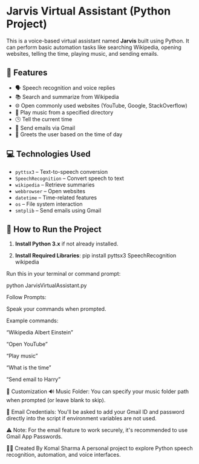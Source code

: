 # Jarvis Virtual Assistant (Python Project)

This is a voice-based virtual assistant named **Jarvis** built using Python. It can perform basic automation tasks like searching Wikipedia, opening websites, telling the time, playing music, and sending emails.

## 🎯 Features

- 🗣️ Speech recognition and voice replies
- 📚 Search and summarize from Wikipedia
- 🌐 Open commonly used websites (YouTube, Google, StackOverflow)
- 🎵 Play music from a specified directory
- 🕒 Tell the current time
- 📧 Send emails via Gmail
- 🧠 Greets the user based on the time of day

## 💻 Technologies Used

- `pyttsx3` – Text-to-speech conversion
- `SpeechRecognition` – Convert speech to text
- `wikipedia` – Retrieve summaries
- `webbrowser` – Open websites
- `datetime` – Time-related features
- `os` – File system interaction
- `smtplib` – Send emails using Gmail

## 🚀 How to Run the Project

1. **Install Python 3.x** if not already installed.

2. **Install Required Libraries**:
   pip install pyttsx3 SpeechRecognition wikipedia

 
Run this in your terminal or command prompt:

python JarvisVirtualAssistant.py


Follow Prompts:

Speak your commands when prompted.

Example commands:

“Wikipedia Albert Einstein”

“Open YouTube”

“Play music”

“What is the time”

“Send email to Harry”

📂 Customization
🔊 Music Folder: You can specify your music folder path when prompted (or leave blank to skip).

📨 Email Credentials: You'll be asked to add your Gmail ID and password directly into the script if environment variables are not used.

⚠️ Note: For the email feature to work securely, it's recommended to use Gmail App Passwords.

🙋‍♀️ Created By
Komal Sharma
A personal project to explore Python speech recognition, automation, and voice interfaces.
